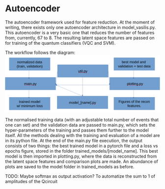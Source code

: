 # Autoencoder
The autoencoder framework used for feature reduction. At the moment of writing, there exists only one autoencoder architecture in model_vasilis.py. This autoencoder is a very basic one that reduces the number of features from, currently, 67 to 8. The resulting latent space features are passed on for training of the quantum classifiers (VQC and SVM). 

The workflow follows the diagram:
![preprocessing](autoencoder_workflow.png)

The normalised training data (with an adjustable total number of events that one can set) and the validation data are passed to main.py, which sets the hyper-parameters of the training and passes them further to the model itself. All the methods dealing with the training and evaluation of a model are in its python file. At the end of the main.py file execution, the output consists of two things: the best trained model in a pytorch file and a loss vs epochs figure, stored in the folder trained_models/\[model\_name\]. This best model is then imported in plotting.py, where the data is reconstructed from the latent space features and comparison plots are made. An abundance of plots are saved to the model folder in trained\_models as before.

TODO: Maybe softmax as output activation? To automatize the sum to 1 of amplitudes of the Qcircuit
